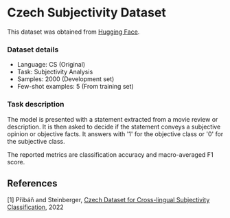 # Czech Subjectivity Dataset

This dataset was obtained from [Hugging Face](https://huggingface.co/datasets/pauli31/czech-subjectivity-dataset).

### Dataset details

- Language: CS (Original)
- Task: Subjectivity Analysis
- Samples: 2000 (Development set)
- Few-shot examples: 5 (From training set)

### Task description

The model is presented with a statement extracted from a movie review or description. It is then asked to decide if the statement conveys a subjective opinion or objective facts. It answers with '1' for the objective class or '0' for the subjective class.

The reported metrics are classification accuracy and macro-averaged F1 score.

## References

[1] Přibáň and Steinberger, [Czech Dataset for Cross-lingual Subjectivity Classification](https://arxiv.org/abs/2204.13915), 2022
